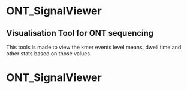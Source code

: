 # ONT_SignalViewer

## Visualisation Tool for ONT sequencing

This tools is made to view the kmer events level means, dwell time and other stats based on those values.

# ONT_SignalViewer
